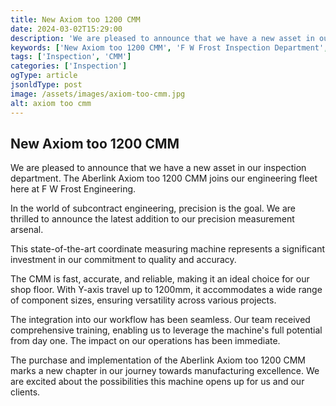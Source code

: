 ```yaml
---
title: New Axiom too 1200 CMM
date: 2024-03-02T15:29:00
description: 'We are pleased to announce that we have a new asset in our inspection department. The Aberlink Axiom too 1200 CMM joins our engineering fleet here at F W Frost Engineering.'
keywords: ['New Axiom too 1200 CMM', 'F W Frost Inspection Department', 'Subcontract Engineering in Norfolk']
tags: ['Inspection', 'CMM']
categories: ['Inspection']
ogType: article
jsonldType: post
image: /assets/images/axiom-too-cmm.jpg
alt: axiom too cmm
---
```


## New Axiom too 1200 CMM

We are pleased to announce that we have a new asset in our inspection department. The Aberlink Axiom too 1200 CMM joins our engineering fleet here at F W Frost Engineering.

In the world of subcontract engineering, precision is the goal. We are thrilled to announce the latest addition to our precision measurement arsenal.

This state-of-the-art coordinate measuring machine represents a significant investment in our commitment to quality and accuracy.

The CMM is fast, accurate, and reliable, making it an ideal choice for our shop floor. With Y-axis travel up to 1200mm, it accommodates a wide range of component sizes, ensuring versatility across various projects.

The integration into our workflow has been seamless. Our team received comprehensive training, enabling us to leverage the machine's full potential from day one. The impact on our operations has been immediate.

The purchase and implementation of the Aberlink Axiom too 1200 CMM marks a new chapter in our journey towards manufacturing excellence. We are excited about the possibilities this machine opens up for us and our clients.
